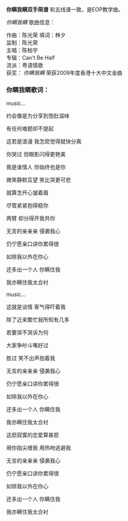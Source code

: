 

**你瞒我瞒双手简谱** 和五线谱一致，是EOP教学曲。

_你瞒我瞒_ 歌曲信息：

作曲：陈光荣 填词：林夕  
监制：陈光荣  
主唱：陈柏宇  
专辑：Can't Be Half  
流派：粤语情歌  
获奖： _你瞒我瞒_ 荣获2009年度香港十大中文金曲

### 你瞒我瞒歌词：

music...

约会像是为分享到饱肚滋味

有任何难题却不提起

这若是浪漫 我怎麽觉得就快分离

你哭过 但眼影闪得更艳美

我是谁情人 你始终也是你

微笑静默互望 笑比哭更可悲

就算怎开心皱着眉

尽管紧紧抱得稳你

两臂 却分得开我共你

无言的亲亲亲 侵袭我心

仍宁愿亲口讲你累得很

如除我以外在你心

还多出一个人 你瞒住我

我亦瞒住我太合衬

music...

这就是谈情 客气得吓着我

除了近来繁忙我所知有几多

若要哭不哭诉为何

大家争吵斗嘴好过

胜过 笑不出声抱着我

无言的亲亲亲 侵袭我心

仍宁愿亲口讲你累得很

如除我以外在你心

还多出一个人 你瞒住我

我亦瞒住我太合衬

这麽寂寞的恋爱算甚麽

用你指尖缠我 用热吻逃避我

无言的亲亲亲 侵袭我心

仍宁愿亲口讲你累得很

如除我以外在你心

还多出一个人 你瞒住我

我亦瞒住我太合衬

